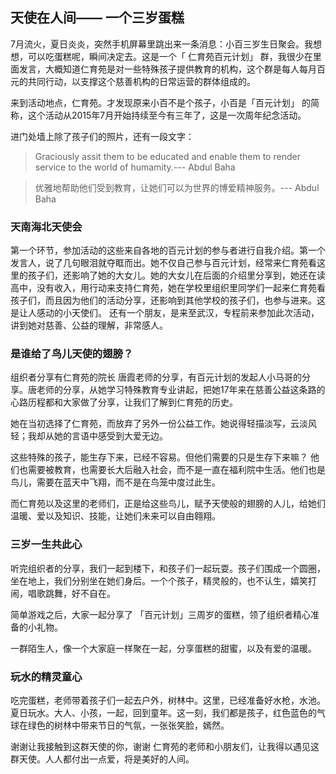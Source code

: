 
## 天使在人间—— 一个三岁蛋糕


7月流火，夏日炎炎，突然手机屏幕里跳出来一条消息：小百三岁生日聚会。我想想，可以吃蛋糕呢，瞬间决定去。这是一个「 仁育苑百元计划」 群，我很少在里面发言，大概知道仁育苑是对一些特殊孩子提供教育的机构，这个群是每人每月百元的共同行动，以支撑这个慈善机构的日常运营的群体组成的。

来到活动地点，仁育苑。才发现原来小百不是个孩子，小百是「百元计划」 的简称，这个活动从2015年7月开始持续至今有三年了，这是一次周年纪念活动。

进门处墙上除了孩子们的照片，还有一段文字：

> Graciously assit them to be educated and enable them to render service to the world of humamity.--- Abdul Baha

> 优雅地帮助他们受到教育，让她们可以为世界的博爱精神服务。--- Abdul Baha

### 天南海北天使会

第一个环节，参加活动的这些来自各地的百元计划的参与者进行自我介绍。第一个发言人，说了几句眼泪就夺眶而出。她不仅自己参与百元计划，经常来仁育苑看这里的孩子们，还影响了她的大女儿。她的大女儿在后面的介绍里分享到，她还在读高中，没有收入，用行动来支持仁育苑，她在学校里组织里同学们一起来仁育苑看孩子们，而且因为他们的活动分享，还影响到其他学校的孩子们，也参与进来。这是让人感动的小天使们。
还有一个朋友，是来至武汉，专程前来参加此次活动，讲到她对慈善、公益的理解，非常感人。

### 是谁给了鸟儿天使的翅膀？

组织者分享有仁育苑的院长 唐霞老师的分享，有百元计划的发起人小马哥的分享。唐老师的分享，从她学习特殊教育专业讲起，把她17年来在慈善公益这条路的心路历程都和大家做了分享，让我们了解到仁育苑的历史。

她在当初选择了仁育苑，而放弃了另外一份公益工作。她说得轻描淡写，云淡风轻；我却从她的言语中感受到大爱无边。

这些特殊的孩子，能生存下来，已经不容易。但他们需要的只是生存下来嘛？ 他们也需要被教育，也需要长大后融入社会，而不是一直在福利院中生活。他们也是鸟儿，需要在蓝天中飞翔，而不是在鸟笼中度过此生。

而仁育苑以及这里的老师们，正是给这些鸟儿，赋予天使般的翅膀的人儿，给她们温暖、爱以及知识、技能，让她们未来可以自由翱翔。

### 三岁一生共此心

听完组织者的分享，我们一起到楼下，和孩子们一起玩耍。孩子们围成一个圆圈，坐在地上，我们分别坐在她们身后。一个个孩子，精灵般的，也不认生，嬉笑打闹，唱歌跳舞，好不自在。

简单游戏之后，大家一起分享了 「百元计划」三周岁的蛋糕，领了组织者精心准备的小礼物。

一群陌生人，像一个大家庭一样聚在一起，分享蛋糕的甜蜜，以及有爱的温暖。

### 玩水的精灵童心

吃完蛋糕，老师带着孩子们一起去户外，树林中。这里，已经准备好水枪，水池。夏日玩水。大人、小孩，一起，回到童年。这一刻，我们都是孩子，红色蓝色的气球在绿色的树林中带来节日的气氛，一张张笑脸，嫣然。




谢谢让我接触到这群天使的你，谢谢 仁育苑的老师和小朋友们，让我得以遇见这群天使。人人都付出一点爱，将是美好的人间。





